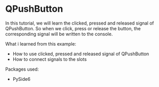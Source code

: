 # QPushButton

In this tutorial, we will learn the clicked, pressed and released signal of QPushButton. So when we click, press or release the button, the corresponding signal will be written to the console.

What i learned from this example:
* How to use clicked, pressed and released signal of QPushButton
* How to connect signals to the slots

Packages used:
* PySide6 